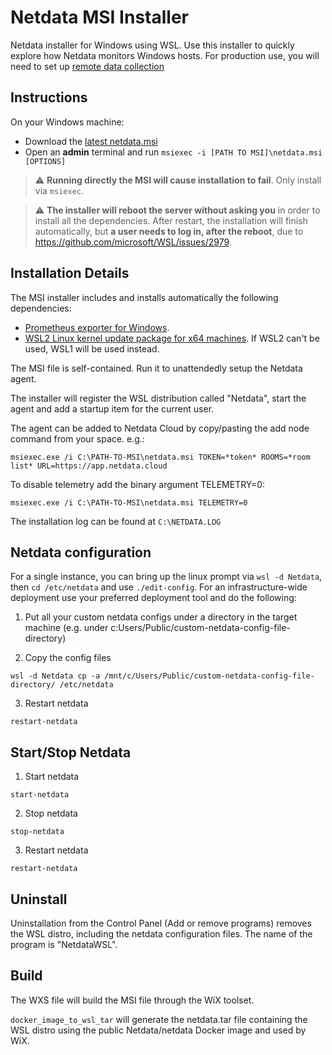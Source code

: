 # Netdata MSI Installer

Netdata installer for Windows using WSL. Use this installer to quickly explore how Netdata monitors Windows hosts. 
For production use, you will need to set up [remote data collection](https://learn.netdata.cloud/docs/agent/collectors/go.d.plugin/modules/wmi#remote-data-collection) 

## Instructions

On your Windows machine:

- Download the [latest netdata.msi](https://github.com/netdata/msi-installer/releases)
- Open an **admin** terminal and run `msiexec -i [PATH TO MSI]\netdata.msi [OPTIONS]` 

> :warning: **Running directly the MSI will cause installation to fail**. Only install via `msiexec`.

> :warning: **The installer will reboot the server without asking you** in order to install all the dependencies. After restart, the installation will finish 
automatically, but **a user needs to log in, after the reboot**, due to https://github.com/microsoft/WSL/issues/2979.


## Installation Details

The MSI installer includes and installs automatically the following dependencies:
- [Prometheus exporter for Windows](https://github.com/prometheus-community/windows_exporter/releases).
- [WSL2 Linux kernel update package for x64 machines](https://wslstorestorage.blob.core.windows.net/wslblob/wsl_update_x64.msi).
  If WSL2 can't be used, WSL1 will be used instead. 

The MSI file is self-contained. Run it to unattendedly setup the Netdata agent. 

The installer will register the WSL distribution called "Netdata", start the agent and add a startup item for the current user.

The agent can be added to Netdata Cloud by copy/pasting the add node command from your space. e.g.:

```msiexec.exe /i C:\PATH-TO-MSI\netdata.msi TOKEN=*token* ROOMS=*room list* URL=https://app.netdata.cloud```

To disable telemetry add the binary argument TELEMETRY=0:

```msiexec.exe /i C:\PATH-TO-MSI\netdata.msi TELEMETRY=0```

The installation log can be found at `C:\NETDATA.LOG`

## Netdata configuration

For a single instance, you can bring up the linux prompt via `wsl -d Netdata`, then `cd /etc/netdata` and use `./edit-config`. 
For an infrastructure-wide deployment use your preferred deployment tool and do the following:

1. Put all your custom netdata configs under a directory in the target machine (e.g. under c:Users/Public/custom-netdata-config-file-directory)

2. Copy the config files
```
wsl -d Netdata cp -a /mnt/c/Users/Public/custom-netdata-config-file-directory/ /etc/netdata
```
3. Restart netdata
```
restart-netdata
```

## Start/Stop Netdata

1. Start netdata
```
start-netdata
```
2. Stop netdata
```
stop-netdata
```

3. Restart netdata
```
restart-netdata
```

## Uninstall

Uninstallation from  the Control Panel (Add or remove programs) removes the WSL distro, including the netdata configuration files. The name of the program is "NetdataWSL".

## Build

The WXS file will build the MSI file through the WiX toolset.

`docker_image_to_wsl_tar` will generate the netdata.tar file containing the WSL distro using the public Netdata/netdata Docker image and used by WiX.


